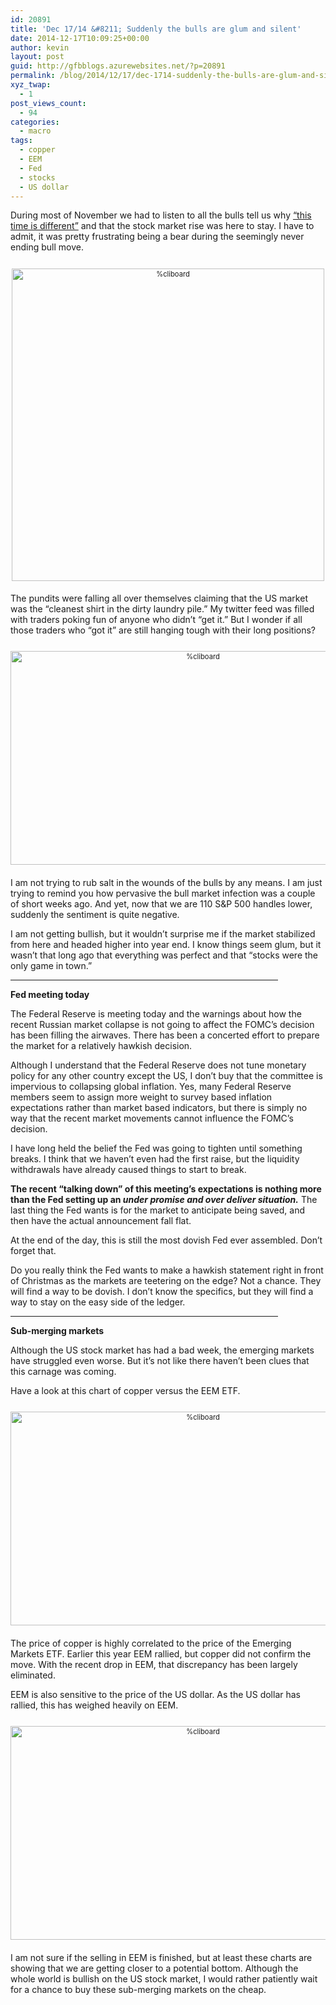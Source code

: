 ```yaml
---
id: 20891
title: 'Dec 17/14 &#8211; Suddenly the bulls are glum and silent'
date: 2014-12-17T10:09:25+00:00
author: kevin
layout: post
guid: http://gfbblogs.azurewebsites.net/?p=20891
permalink: /blog/2014/12/17/dec-1714-suddenly-the-bulls-are-glum-and-silent/
xyz_twap:
  - 1
post_views_count:
  - 94
categories:
  - macro
tags:
  - copper
  - EEM
  - Fed
  - stocks
  - US dollar
---
```

During most of November we had to listen to all the bulls tell us why [&#8220;this time is different&#8221;](http://themacrotourist.com/pictures/Azure/crashDec1114.png) and that the stock market rise was here to stay. I have to admit, it was pretty frustrating being a bear during the seemingly never ending bull move.

<div style="width: image width px; font-size: 80%; text-align: center;">
  <a href="http://themacrotourist.com/pictures/Azure/bearDec1714-1.png"><img class="size-full wp-image-14271" style="padding-top: 1.0em;padding-bottom: 0.5em;" alt="%cliboard" src="http://themacrotourist.com/pictures/Azure/bearDec1714-1.png" width="500" height="500" /></a>
</div>

The pundits were falling all over themselves claiming that the US market was the &#8220;cleanest shirt in the dirty laundry pile.&#8221; My twitter feed was filled with traders poking fun of anyone who didn&#8217;t &#8220;get it.&#8221; But I wonder if all those traders who &#8220;got it&#8221; are still hanging tough with their long positions? 

<div style="width: image width px; font-size: 80%; text-align: center;">
  <a href="http://themacrotourist.com/pictures/Azure/SPXDec1714.png"><img class="size-full wp-image-14271" style="padding-top: 1.0em;padding-bottom: 0.5em;" alt="%cliboard" src="http://themacrotourist.com/pictures/Azure/SPXDec1714.png" width="600" height="342" /></a>
</div>

I am not trying to rub salt in the wounds of the bulls by any means. I am just trying to remind you how pervasive the bull market infection was a couple of short weeks ago. And yet, now that we are 110 S&P 500 handles lower, suddenly the sentiment is quite negative. 

I am not getting bullish, but it wouldn&#8217;t surprise me if the market stabilized from here and headed higher into year end. I know things seem glum, but it wasn&#8217;t that long ago that everything was perfect and that &#8220;stocks were the only game in town.&#8221;

<hr size="3" width="85%" />

**Fed meeting today**

The Federal Reserve is meeting today and the warnings about how the recent Russian market collapse is not going to affect the FOMC&#8217;s decision has been filling the airwaves. There has been a concerted effort to prepare the market for a relatively hawkish decision. 

Although I understand that the Federal Reserve does not tune monetary policy for any other country except the US, I don&#8217;t buy that the committee is impervious to collapsing global inflation. Yes, many Federal Reserve members seem to assign more weight to survey based inflation expectations rather than market based indicators, but there is simply no way that the recent market movements cannot influence the FOMC&#8217;s decision. 

I have long held the belief the Fed was going to tighten until something breaks. I think that we haven&#8217;t even had the first raise, but the liquidity withdrawals have already caused things to start to break. 

**The recent &#8220;talking down&#8221; of this meeting&#8217;s expectations is nothing more than the Fed setting up an _under promise and over deliver situation._** The last thing the Fed wants is for the market to anticipate being saved, and then have the actual announcement fall flat. 

At the end of the day, this is still the most dovish Fed ever assembled. Don&#8217;t forget that. 

Do you really think the Fed wants to make a hawkish statement right in front of Christmas as the markets are teetering on the edge? Not a chance. They will find a way to be dovish. I don&#8217;t know the specifics, but they will find a way to stay on the easy side of the ledger.

<hr size="3" width="85%" />

**Sub-merging markets**

Although the US stock market has had a bad week, the emerging markets have struggled even worse. But it&#8217;s not like there haven&#8217;t been clues that this carnage was coming.

Have a look at this chart of copper versus the EEM ETF.

<div style="width: image width px; font-size: 80%; text-align: center;">
  <a href="http://themacrotourist.com/pictures/Azure/EEMHGDec1714.png"><img class="size-full wp-image-14271" style="padding-top: 1.0em;padding-bottom: 0.5em;" alt="%cliboard" src="http://themacrotourist.com/pictures/Azure/EEMHGDec1714.png" width="600" height="342" /></a>
</div>

The price of copper is highly correlated to the price of the Emerging Markets ETF. Earlier this year EEM rallied, but copper did not confirm the move. With the recent drop in EEM, that discrepancy has been largely eliminated.

EEM is also sensitive to the price of the US dollar. As the US dollar has rallied, this has weighed heavily on EEM.

<div style="width: image width px; font-size: 80%; text-align: center;">
  <a href="http://themacrotourist.com/pictures/Azure/EEMDXYDec1714.png"><img class="size-full wp-image-14271" style="padding-top: 1.0em;padding-bottom: 0.5em;" alt="%cliboard" src="http://themacrotourist.com/pictures/Azure/EEMDXYDec1714.png" width="600" height="342" /></a>
</div>

I am not sure if the selling in EEM is finished, but at least these charts are showing that we are getting closer to a potential bottom. Although the whole world is bullish on the US stock market, I would rather patiently wait for a chance to buy these sub-merging markets on the cheap.